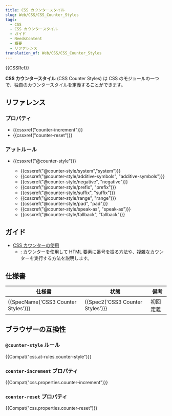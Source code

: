 ```yaml
---
title: CSS カウンタースタイル
slug: Web/CSS/CSS_Counter_Styles
tags:
  - CSS
  - CSS カウンタースタイル
  - ガイド
  - NeedsContent
  - 概要
  - リファレンス
translation_of: Web/CSS/CSS_Counter_Styles
---
```

{{CSSRef}}

**CSS カウンタースタイル** (CSS Counter Styles) は CSS のモジュールの一つで、独自のカウンタースタイルを定義することができます。

## リファレンス

### プロパティ

- {{cssxref("counter-increment")}}
- {{cssxref("counter-reset")}}

### アットルール

- {{cssxref("@counter-style")}}

  - {{cssxref("@counter-style/system","system")}}
  - {{cssxref("@counter-style/additive-symbols", "additive-symbols")}}
  - {{cssxref("@counter-style/negative", "negative")}}
  - {{cssxref("@counter-style/prefix", "prefix")}}
  - {{cssxref("@counter-style/suffix", "suffix")}}
  - {{cssxref("@counter-style/range", "range")}}
  - {{cssxref("@counter-style/pad", "pad")}}
  - {{cssxref("@counter-style/speak-as", "speak-as")}}
  - {{cssxref("@counter-style/fallback", "fallback")}}

## ガイド

- [CSS カウンターの使用](/ja/docs/Web/CSS/CSS_Counter_Styles/Using_CSS_counters)
  - : カウンターを使用して HTML 要素に番号を振る方法や、複雑なカウンターを実行する方法を説明します。

## 仕様書

| 仕様書                              | 状態                             | 備考     |
| ----------------------------------- | -------------------------------- | -------- |
| {{SpecName('CSS3 Counter Styles')}} | {{Spec2('CSS3 Counter Styles')}} | 初回定義 |

## ブラウザーの互換性

### `@counter-style` ルール

{{Compat("css.at-rules.counter-style")}}

### `counter-increment` プロパティ

{{Compat("css.properties.counter-increment")}}

### `counter-reset` プロパティ

{{Compat("css.properties.counter-reset")}}
